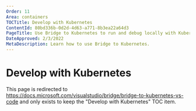 ```yaml
---
Order: 11
Area: containers
TOCTitle: Develop with Kubernetes
ContentId: 80bd336b-0d2d-4d63-a771-8b3ea22a64d3
PageTitle: Use Bridge to Kubernetes to run and debug locally with Kubernetes
DateApproved: 2/3/2022
MetaDescription: Learn how to use Bridge to Kubernetes.
---
```


# Develop with Kubernetes

This page is redirected to https://docs.microsoft.com/visualstudio/bridge/bridge-to-kubernetes-vs-code and only exists to keep the "Develop with Kubernetes" TOC item.
